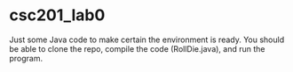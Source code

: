 # csc201_lab0
Just some Java code to make certain the environment is ready. You should be able to clone the repo, compile the code (RollDie.java), and run the program.
